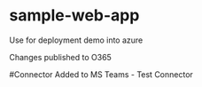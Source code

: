# sample-web-app
Use for deployment demo into azure

Changes published to O365

#Connector Added to MS Teams - Test Connector

